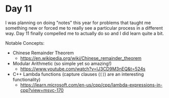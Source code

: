 # Day 11 
I was planning on doing "notes" this year for problems that taught me 
something new or forced me to really see a particular process in a different way.
Day 11 finally compelled me to actually do so and I did learn quite a bit.

Notable Concepts:
- Chinese Remainder Theorem
    - https://en.wikipedia.org/wiki/Chinese_remainder_theorem
- Modular Arithmetic (so simple yet so amazing!)
    - https://www.youtube.com/watch?v=lJ3CD9M3nEQ&t=524s
- C++ Lambda functions (capture clauses (`[]`) are an interesting functionality)
    - https://learn.microsoft.com/en-us/cpp/cpp/lambda-expressions-in-cpp?view=msvc-170